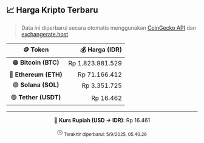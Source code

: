 

<!-- HARGA_KRIPTO -->
## 📈 Harga Kripto Terbaru

> Data ini diperbarui secara otomatis menggunakan [CoinGecko API](https://www.coingecko.com/) dan [exchangerate.host](https://exchangerate.host/)

<div align="center">

| 🪙 Token | 💰 Harga (IDR) |
|:------:|---------------:|
| 🟠 **Bitcoin (BTC)**   | Rp 1.823.981.529 |
| 🔵 **Ethereum (ETH)**  | Rp 71.166.412 |
| 🟣 **Solana (SOL)**    | Rp 3.351.725 |
| 🟢 **Tether (USDT)**   | Rp 16.462 |

---

💱 **Kurs Rupiah (USD → IDR)**: Rp 16.461

🕒 <sub>Terakhir diperbarui: 5/9/2025, 05.40.26</sub>

</div>
<!-- /HARGA_KRIPTO -->